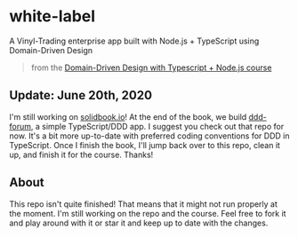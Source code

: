 # white-label
A Vinyl-Trading enterprise app built with Node.js + TypeScript using Domain-Driven Design

> from the [Domain-Driven Design with Typescript + Node.js course](https://khalilstemmler.com/courses/domain-driven-design-typescript)

## Update: June 20th, 2020 

I'm still working on [solidbook.io](https://solidbook.io)! At the end of the book, we build [ddd-forum](https://github.com/stemmlerjs/ddd-forum), a simple TypeScript/DDD app. I suggest you check out that repo for now. It's a bit more up-to-date with preferred coding conventions for DDD in TypeScript. Once I finish the book, I'll jump back over to this repo, clean it up, and finish it for the course. Thanks!

## About

This repo isn't quite finished! That means that it might not run properly at the moment. I'm still working on the repo and the course. Feel free to fork it and play around with it or star it and keep up to date with the changes.
